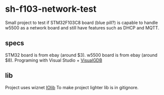 # sh-f103-network-test
Small project to test if STM32F103C8 board (blue pill?) is capable to handle w5500 as a network board and still have features such as DHCP and MQTT.

## specs
STM32 board is from ebay (around $3).
w5500 board is from ebay (around $8).
Programing with Visual Studio + [VisualGDB](https://visualgdb.com/)

## lib
Project uses wiznet [IOlib](https://github.com/Wiznet/ioLibrary_Driver) 
To make project lighter lib is in gitignore.